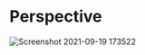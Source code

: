 # Perspective
![Screenshot 2021-09-19 173522](https://user-images.githubusercontent.com/8512868/133933532-6b5b7c82-f4d4-4bb3-bf96-7d8fec73067f.jpg)
